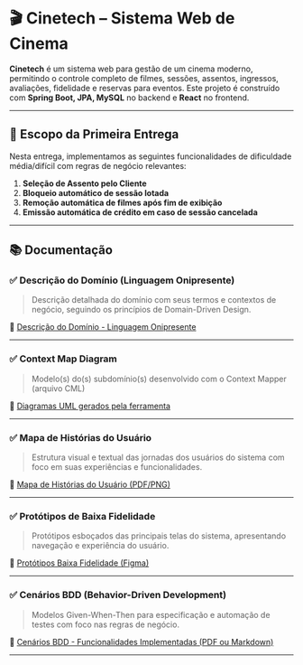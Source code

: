 # 🎬 Cinetech – Sistema Web de Cinema

**Cinetech** é um sistema web para gestão de um cinema moderno, permitindo o controle completo de filmes, sessões, assentos, ingressos, avaliações, fidelidade e reservas para eventos. Este projeto é construído com **Spring Boot, JPA, MySQL** no backend e **React** no frontend.

---

## 📌 Escopo da Primeira Entrega

Nesta entrega, implementamos as seguintes funcionalidades de dificuldade média/difícil com regras de negócio relevantes:

1. **Seleção de Assento pelo Cliente**
2. **Bloqueio automático de sessão lotada**
3. **Remoção automática de filmes após fim de exibição**
4. **Emissão automática de crédito em caso de sessão cancelada**

---

## 📚 Documentação

### ✅ Descrição do Domínio (Linguagem Onipresente)
> Descrição detalhada do domínio com seus termos e contextos de negócio, seguindo os princípios de Domain-Driven Design.

📄 [Descrição do Domínio - Linguagem Onipresente](https://docs.google.com/document/d/1ljjS3MdCNJ1ICzl2iHkGtTbbmUeqh5sGUR-j-Z_dQPY/edit?usp=sharing)

---

### ✅ Context Map Diagram
> Modelo(s) do(s) subdomínio(s) desenvolvido com o Context
Mapper (arquivo CML)

📄 [Diagramas UML gerados pela ferramenta](https://docs.google.com/document/d/1ljjS3MdCNJ1ICzl2iHkGtTbbmUeqh5sGUR-j-Z_dQPY/edit?usp=sharing)

---

### ✅ Mapa de Histórias do Usuário
> Estrutura visual e textual das jornadas dos usuários do sistema com foco em suas experiências e funcionalidades.

📄 [Mapa de Histórias do Usuário (PDF/PNG)](https://drive.google.com/drive/folders/1UUFX-MXj5uJZiZsWHHebn5MnIQWp-EC4?usp=sharing)

---

### ✅ Protótipos de Baixa Fidelidade
> Protótipos esboçados das principais telas do sistema, apresentando navegação e experiência do usuário.

📄 [Protótipos Baixa Fidelidade (Figma)](https://www.figma.com/design/ZJobBqNk6vtbl5q4hxJP8t/Untitled?node-id=1-3&t=yAPDriBurVbDJS1F-1)

---

### ✅ Cenários BDD (Behavior-Driven Development)
> Modelos Given-When-Then para especificação e automação de testes com foco nas regras de negócio.

📄 [Cenários BDD - Funcionalidades Implementadas (PDF ou Markdown)](https://docs.google.com/document/d/1NpiIm_egSG-9yo--d5ruzQnb9pZ8-D8GTQ4E4FA0H8g/edit?usp=drivesdk)

---


